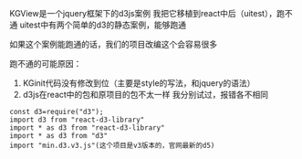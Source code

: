 KGView是一个jquery框架下的d3js案例
我把它移植到react中后（uitest），跑不通
uitest中有两个简单的d3的静态案例，能够跑通

如果这个案例能跑通的话，我们的项目改编这个会容易很多

跑不通的可能原因：
1. KGinit代码没有修改到位（主要是style的写法，和jquery的语法）
2. d3js在react中的包和原项目的包不太一样
我分别试过，报错各不相同
```
const d3=require("d3");
import d3 from "react-d3-library"
import * as d3 from "react-d3-library"
import * as d3 from "d3"
import "min.d3.v3.js"(这个项目是v3版本的，官网最新的d5)
```
